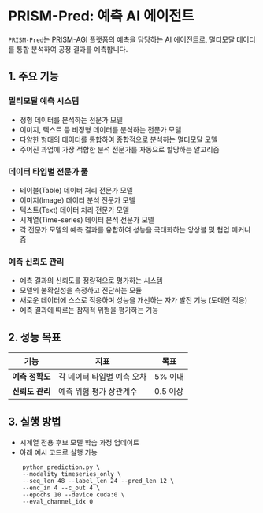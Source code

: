 # PRISM-Pred: 예측 AI 에이전트

`PRISM-Pred`는 [PRISM-AGI](../README.md) 플랫폼의 예측을 담당하는 AI 에이전트로, 멀티모달 데이터를 통합 분석하여 공정 결과를 예측합니다.

## 1. 주요 기능 ###

### 멀티모달 예측 시스템
- 정형 데이터를 분석하는 전문가 모델
- 이미지, 텍스트 등 비정형 데이터를 분석하는 전문가 모델
- 다양한 형태의 데이터를 통합하여 종합적으로 분석하는 멀티모달 모델
- 주어진 과업에 가장 적합한 분석 전문가를 자동으로 할당하는 알고리즘

### 데이터 타입별 전문가 풀
- 테이블(Table) 데이터 처리 전문가 모델
- 이미지(Image) 데이터 분석 전문가 모델
- 텍스트(Text) 데이터 처리 전문가 모델
- 시계열(Time-series) 데이터 분석 전문가 모델
- 각 전문가 모델의 예측 결과를 융합하여 성능을 극대화하는 앙상블 및 협업 메커니즘

### 예측 신뢰도 관리
- 예측 결과의 신뢰도를 정량적으로 평가하는 시스템
- 모델의 불확실성을 측정하고 진단하는 모듈
- 새로운 데이터에 스스로 적응하며 성능을 개선하는 자가 발전 기능 (도메인 적응)
- 예측 결과에 따르는 잠재적 위험을 평가하는 기능

## 2. 성능 목표

| 기능 | 지표 | 목표 |
| --- | --- | --- |
| **예측 정확도** | 각 데이터 타입별 예측 오차 | 5% 이내 |
| **신뢰도 관리** | 예측 위험 평가 상관계수 | 0.5 이상 |

## 3. 실행 방법
- 시계열 전용 후보 모델 학습 과정 업데이트
- 아래 예시 코드로 실행 가능

```
    python prediction.py \
    --modality timeseries_only \
    --seq_len 48 --label_len 24 --pred_len 12 \
    --enc_in 4 --c_out 4 \
    --epochs 10 --device cuda:0 \
    --eval_channel_idx 0 
```